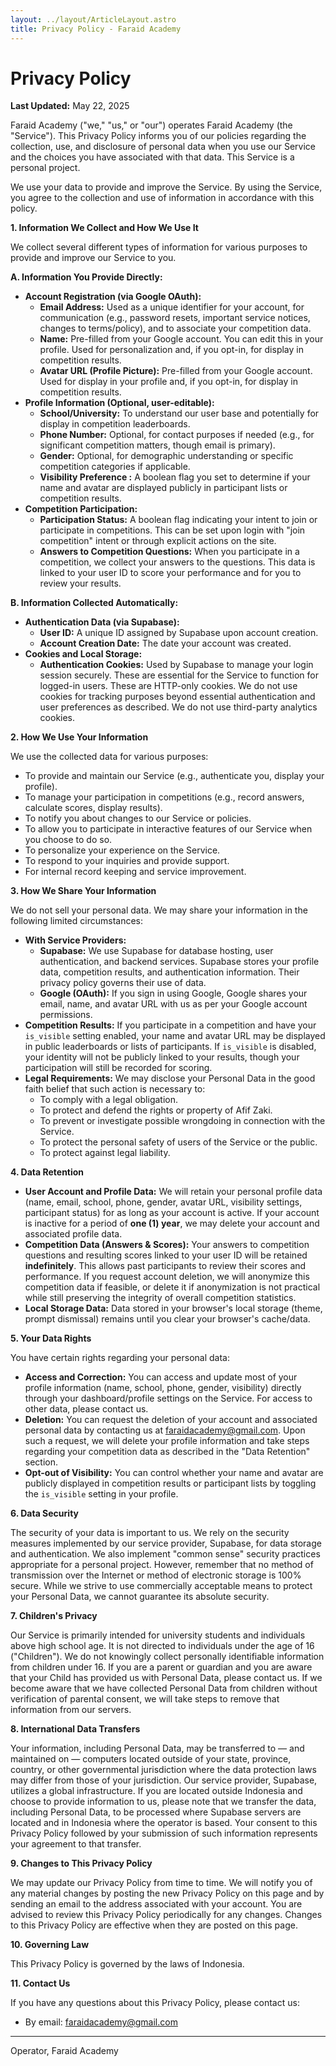 ```yaml
---
layout: ../layout/ArticleLayout.astro
title: Privacy Policy - Faraid Academy
---
```



# Privacy Policy

**Last Updated:** May 22, 2025

Faraid Academy ("we," "us," or "our") operates Faraid Academy (the "Service"). This Privacy Policy informs you of our policies regarding the collection, use, and disclosure of personal data when you use our Service and the choices you have associated with that data. This Service is a personal project.

We use your data to provide and improve the Service. By using the Service, you agree to the collection and use of information in accordance with this policy.

**1. Information We Collect and How We Use It**

We collect several different types of information for various purposes to provide and improve our Service to you.

**A. Information You Provide Directly:**

*   **Account Registration (via Google OAuth):**
    *   **Email Address:** Used as a unique identifier for your account, for communication (e.g., password resets, important service notices, changes to terms/policy), and to associate your competition data.
    *   **Name:** Pre-filled from your Google account. You can edit this in your profile. Used for personalization and, if you opt-in, for display in competition results.
    *   **Avatar URL (Profile Picture):** Pre-filled from your Google account. Used for display in your profile and, if you opt-in, for display in competition results.
*   **Profile Information (Optional, user-editable):**
    *   **School/University:** To understand our user base and potentially for display in competition leaderboards.
    *   **Phone Number:** Optional, for contact purposes if needed (e.g., for significant competition matters, though email is primary).
    *   **Gender:** Optional, for demographic understanding or specific competition categories if applicable.
    *   **Visibility Preference :** A boolean flag you set to determine if your name and avatar are displayed publicly in participant lists or competition results.
*   **Competition Participation:**
    *   **Participation Status:** A boolean flag indicating your intent to join or participate in competitions. This can be set upon login with "join competition" intent or through explicit actions on the site.
    *   **Answers to Competition Questions:** When you participate in a competition, we collect your answers to the questions. This data is linked to your user ID to score your performance and for you to review your results.

**B. Information Collected Automatically:**

*   **Authentication Data (via Supabase):**
    *   **User ID:** A unique ID assigned by Supabase upon account creation.
    *   **Account Creation Date:** The date your account was created.
*   **Cookies and Local Storage:**
    *   **Authentication Cookies:** Used by Supabase to manage your login session securely. These are essential for the Service to function for logged-in users. These are HTTP-only cookies.
    We do not use cookies for tracking purposes beyond essential authentication and user preferences as described. We do not use third-party analytics cookies.

**2. How We Use Your Information**

We use the collected data for various purposes:

*   To provide and maintain our Service (e.g., authenticate you, display your profile).
*   To manage your participation in competitions (e.g., record answers, calculate scores, display results).
*   To notify you about changes to our Service or policies.
*   To allow you to participate in interactive features of our Service when you choose to do so.
*   To personalize your experience on the Service.
*   To respond to your inquiries and provide support.
*   For internal record keeping and service improvement.

**3. How We Share Your Information**

We do not sell your personal data. We may share your information in the following limited circumstances:

*   **With Service Providers:**
    *   **Supabase:** We use Supabase for database hosting, user authentication, and backend services. Supabase stores your profile data, competition results, and authentication information. Their privacy policy governs their use of data.
    *   **Google (OAuth):** If you sign in using Google, Google shares your email, name, and avatar URL with us as per your Google account permissions.
*   **Competition Results:** If you participate in a competition and have your `is_visible` setting enabled, your name and avatar URL may be displayed in public leaderboards or lists of participants. If `is_visible` is disabled, your identity will not be publicly linked to your results, though your participation will still be recorded for scoring.
*   **Legal Requirements:** We may disclose your Personal Data in the good faith belief that such action is necessary to:
    *   To comply with a legal obligation.
    *   To protect and defend the rights or property of Afif Zaki.
    *   To prevent or investigate possible wrongdoing in connection with the Service.
    *   To protect the personal safety of users of the Service or the public.
    *   To protect against legal liability.

**4. Data Retention**

*   **User Account and Profile Data:** We will retain your personal profile data (name, email, school, phone, gender, avatar URL, visibility settings, participant status) for as long as your account is active. If your account is inactive for a period of **one (1) year**, we may delete your account and associated profile data.
*   **Competition Data (Answers & Scores):** Your answers to competition questions and resulting scores linked to your user ID will be retained **indefinitely**. This allows past participants to review their scores and performance. If you request account deletion, we will anonymize this competition data if feasible, or delete it if anonymization is not practical while still preserving the integrity of overall competition statistics.
*   **Local Storage Data:** Data stored in your browser's local storage (theme, prompt dismissal) remains until you clear your browser's cache/data.

**5. Your Data Rights**

You have certain rights regarding your personal data:

*   **Access and Correction:** You can access and update most of your profile information (name, school, phone, gender, visibility) directly through your dashboard/profile settings on the Service. For access to other data, please contact us.
*   **Deletion:** You can request the deletion of your account and associated personal data by contacting us at faraidacademy@gmail.com. Upon such a request, we will delete your profile information and take steps regarding your competition data as described in the "Data Retention" section.
*   **Opt-out of Visibility:** You can control whether your name and avatar are publicly displayed in competition results or participant lists by toggling the `is_visible` setting in your profile.

**6. Data Security**

The security of your data is important to us. We rely on the security measures implemented by our service provider, Supabase, for data storage and authentication. We also implement "common sense" security practices appropriate for a personal project. However, remember that no method of transmission over the Internet or method of electronic storage is 100% secure. While we strive to use commercially acceptable means to protect your Personal Data, we cannot guarantee its absolute security.

**7. Children's Privacy**

Our Service is primarily intended for university students and individuals above high school age. It is not directed to individuals under the age of 16 ("Children"). We do not knowingly collect personally identifiable information from children under 16. If you are a parent or guardian and you are aware that your Child has provided us with Personal Data, please contact us. If we become aware that we have collected Personal Data from children without verification of parental consent, we will take steps to remove that information from our servers.

**8. International Data Transfers**

Your information, including Personal Data, may be transferred to — and maintained on — computers located outside of your state, province, country, or other governmental jurisdiction where the data protection laws may differ from those of your jurisdiction. Our service provider, Supabase, utilizes a global infrastructure. If you are located outside Indonesia and choose to provide information to us, please note that we transfer the data, including Personal Data, to be processed where Supabase servers are located and in Indonesia where the operator is based. Your consent to this Privacy Policy followed by your submission of such information represents your agreement to that transfer.

**9. Changes to This Privacy Policy**

We may update our Privacy Policy from time to time. We will notify you of any material changes by posting the new Privacy Policy on this page and by sending an email to the address associated with your account. You are advised to review this Privacy Policy periodically for any changes. Changes to this Privacy Policy are effective when they are posted on this page.

**10. Governing Law**

This Privacy Policy is governed by the laws of Indonesia.

**11. Contact Us**

If you have any questions about this Privacy Policy, please contact us:
*   By email: faraidacademy@gmail.com

---

Operator, Faraid Academy